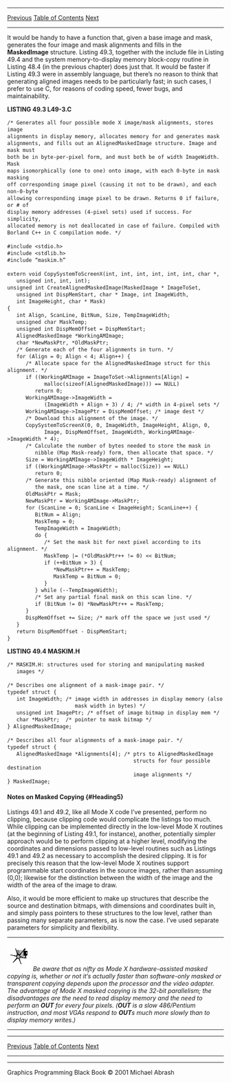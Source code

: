   ------------------------ --------------------------------- --------------------
  [Previous](49-02.html)   [Table of Contents](index.html)   [Next](49-04.html)
  ------------------------ --------------------------------- --------------------

It would be handy to have a function that, given a base image and mask,
generates the four image and mask alignments and fills in the
**MaskedImage** structure. Listing 49.3, together with the include file
in Listing 49.4 and the system memory-to-display memory block-copy
routine in Listing 48.4 (in the previous chapter) does just that. It
would be faster if Listing 49.3 were in assembly language, but there’s
no reason to think that generating aligned images needs to be
particularly fast; in such cases, I prefer to use C, for reasons of
coding speed, fewer bugs, and maintainability.

**LISTING 49.3 L49-3.C**

    /* Generates all four possible mode X image/mask alignments, stores image
    alignments in display memory, allocates memory for and generates mask
    alignments, and fills out an AlignedMaskedImage structure. Image and mask must
    both be in byte-per-pixel form, and must both be of width ImageWidth. Mask
    maps isomorphically (one to one) onto image, with each 0-byte in mask masking
    off corresponding image pixel (causing it not to be drawn), and each non-0-byte
    allowing corresponding image pixel to be drawn. Returns 0 if failure, or # of
    display memory addresses (4-pixel sets) used if success. For simplicity,
    allocated memory is not deallocated in case of failure. Compiled with
    Borland C++ in C compilation mode. */

    #include <stdio.h>
    #include <stdlib.h>
    #include “maskim.h”

    extern void CopySystemToScreenX(int, int, int, int, int, int, char *,
       unsigned int, int, int);
    unsigned int CreateAlignedMaskedImage(MaskedImage * ImageToSet,
       unsigned int DispMemStart, char * Image, int ImageWidth,
       int ImageHeight, char * Mask)
    {
       int Align, ScanLine, BitNum, Size, TempImageWidth;
       unsigned char MaskTemp;
       unsigned int DispMemOffset = DispMemStart;
       AlignedMaskedImage *WorkingAMImage;
       char *NewMaskPtr, *OldMaskPtr;
       /* Generate each of the four alignments in turn. */
       for (Align = 0; Align < 4; Align++) {
          /* Allocate space for the AlignedMaskedImage struct for this alignment. */
          if ((WorkingAMImage = ImageToSet->Alignments[Align] =
                malloc(sizeof(AlignedMaskedImage))) == NULL)
             return 0;
          WorkingAMImage->ImageWidth =
                (ImageWidth + Align + 3) / 4; /* width in 4-pixel sets */
          WorkingAMImage->ImagePtr = DispMemOffset; /* image dest */
          /* Download this alignment of the image. */
          CopySystemToScreenX(0, 0, ImageWidth, ImageHeight, Align, 0,
                Image, DispMemOffset, ImageWidth, WorkingAMImage->ImageWidth * 4);
          /* Calculate the number of bytes needed to store the mask in
             nibble (Map Mask-ready) form, then allocate that space. */
          Size = WorkingAMImage->ImageWidth * ImageHeight;
          if ((WorkingAMImage->MaskPtr = malloc(Size)) == NULL)
             return 0;
          /* Generate this nibble oriented (Map Mask-ready) alignment of
             the mask, one scan line at a time. */
          OldMaskPtr = Mask;
          NewMaskPtr = WorkingAMImage->MaskPtr;
          for (ScanLine = 0; ScanLine < ImageHeight; ScanLine++) {
             BitNum = Align;
             MaskTemp = 0;
             TempImageWidth = ImageWidth;
             do {
                /* Set the mask bit for next pixel according to its alignment. */
                MaskTemp |= (*OldMaskPtr++ != 0) << BitNum;
                if (++BitNum > 3) {
                   *NewMaskPtr++ = MaskTemp;
                   MaskTemp = BitNum = 0;
                }
             } while (--TempImageWidth);
             /* Set any partial final mask on this scan line. */
             if (BitNum != 0) *NewMaskPtr++ = MaskTemp;
          }
          DispMemOffset += Size; /* mark off the space we just used */
       }
       return DispMemOffset - DispMemStart;
    }

**LISTING 49.4 MASKIM.H**

    /* MASKIM.H: structures used for storing and manipulating masked
       images */

    /* Describes one alignment of a mask-image pair. */
    typedef struct {
       int ImageWidth; /* image width in addresses in display memory (also
                          mask width in bytes) */
       unsigned int ImagePtr; /* offset of image bitmap in display mem */
       char *MaskPtr;  /* pointer to mask bitmap */
    } AlignedMaskedImage;

    /* Describes all four alignments of a mask-image pair. */
    typedef struct {
       AlignedMaskedImage *Alignments[4]; /* ptrs to AlignedMaskedImage
                                             structs for four possible destination
                                             image alignments */
    } MaskedImage;

#### Notes on Masked Copying {#Heading5}

Listings 49.1 and 49.2, like all Mode X code I’ve presented, perform no
clipping, because clipping code would complicate the listings too much.
While clipping can be implemented directly in the low-level Mode X
routines (at the beginning of Listing 49.1, for instance), another,
potentially simpler approach would be to perform clipping at a higher
level, modifying the coordinates and dimensions passed to low-level
routines such as Listings 49.1 and 49.2 as necessary to accomplish the
desired clipping. It is for precisely this reason that the low-level
Mode X routines support programmable start coordinates in the source
images, rather than assuming (0,0); likewise for the distinction between
the width of the image and the width of the area of the image to draw.

Also, it would be more efficient to make up structures that describe the
source and destination bitmaps, with dimensions and coordinates built
in, and simply pass pointers to these structures to the low level,
rather than passing many separate parameters, as is now the case. I’ve
used separate parameters for simplicity and flexibility.

  ------------------- ---------------------------------------------------------------------------------------------------------------------------------------------------------------------------------------------------------------------------------------------------------------------------------------------------------------------------------------------------------------------------------------------------------------------------------------------------------------------------------------------------------------------------------
  ![](images/i.jpg)   *Be aware that as nifty as Mode X hardware-assisted masked copying is, whether or not it’s actually faster than software-only masked or transparent copying depends upon the processor and the video adapter. The advantage of Mode X masked copying is the 32-bit parallelism; the disadvantages are the need to read display memory and the need to perform an **OUT** for every four pixels. (**OUT** is a slow 486/Pentium instruction, and most VGAs respond to **OUT**s much more slowly than to display memory writes.)*
  ------------------- ---------------------------------------------------------------------------------------------------------------------------------------------------------------------------------------------------------------------------------------------------------------------------------------------------------------------------------------------------------------------------------------------------------------------------------------------------------------------------------------------------------------------------------

  ------------------------ --------------------------------- --------------------
  [Previous](49-02.html)   [Table of Contents](index.html)   [Next](49-04.html)
  ------------------------ --------------------------------- --------------------

* * * * *

Graphics Programming Black Book © 2001 Michael Abrash
